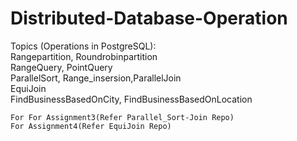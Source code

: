 # Distributed-Database-Operation  


Topics (Operations in PostgreSQL):    
    Rangepartition, Roundrobinpartition  
    RangeQuery, PointQuery  
    ParallelSort, Range_insersion,ParallelJoin  
    EquiJoin  
    FindBusinessBasedOnCity, FindBusinessBasedOnLocation  

    For For Assignment3(Refer Parallel_Sort-Join Repo)  
    For Assignment4(Refer EquiJoin Repo)






